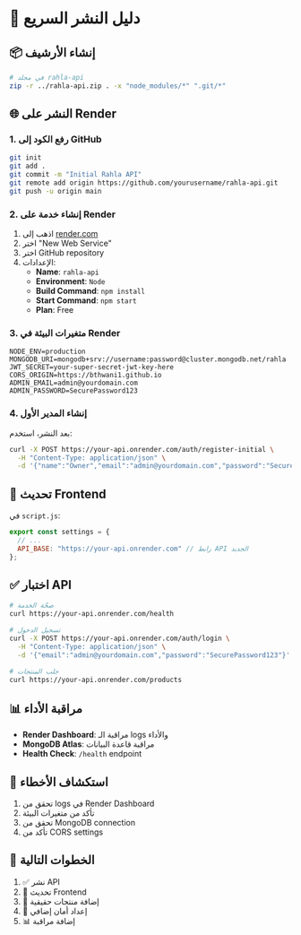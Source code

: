 # 🚀 دليل النشر السريع

## 📦 إنشاء الأرشيف
```bash
# في مجلد rahla-api
zip -r ../rahla-api.zip . -x "node_modules/*" ".git/*"
```

## 🌐 النشر على Render

### 1. رفع الكود إلى GitHub
```bash
git init
git add .
git commit -m "Initial Rahla API"
git remote add origin https://github.com/yourusername/rahla-api.git
git push -u origin main
```

### 2. إنشاء خدمة على Render
1. اذهب إلى [render.com](https://render.com)
2. اختر "New Web Service"
3. اختر GitHub repository
4. الإعدادات:
   - **Name**: `rahla-api`
   - **Environment**: `Node`
   - **Build Command**: `npm install`
   - **Start Command**: `npm start`
   - **Plan**: Free

### 3. متغيرات البيئة في Render
```env
NODE_ENV=production
MONGODB_URI=mongodb+srv://username:password@cluster.mongodb.net/rahla
JWT_SECRET=your-super-secret-jwt-key-here
CORS_ORIGIN=https://bthwani1.github.io
ADMIN_EMAIL=admin@yourdomain.com
ADMIN_PASSWORD=SecurePassword123
```

### 4. إنشاء المدير الأول
بعد النشر، استخدم:
```bash
curl -X POST https://your-api.onrender.com/auth/register-initial \
  -H "Content-Type: application/json" \
  -d '{"name":"Owner","email":"admin@yourdomain.com","password":"SecurePassword123"}'
```

## 🔗 تحديث Frontend
في `script.js`:
```javascript
export const settings = {
  // ...
  API_BASE: "https://your-api.onrender.com" // رابط API الجديد
};
```

## ✅ اختبار API
```bash
# صحّة الخدمة
curl https://your-api.onrender.com/health

# تسجيل الدخول
curl -X POST https://your-api.onrender.com/auth/login \
  -H "Content-Type: application/json" \
  -d '{"email":"admin@yourdomain.com","password":"SecurePassword123"}'

# جلب المنتجات
curl https://your-api.onrender.com/products
```

## 📊 مراقبة الأداء
- **Render Dashboard**: مراقبة الـ logs والأداء
- **MongoDB Atlas**: مراقبة قاعدة البيانات
- **Health Check**: `/health` endpoint

## 🔧 استكشاف الأخطاء
1. تحقق من logs في Render Dashboard
2. تأكد من متغيرات البيئة
3. تحقق من MongoDB connection
4. تأكد من CORS settings

## 🎯 الخطوات التالية
1. ✅ نشر API
2. 🔄 تحديث Frontend
3. 📝 إضافة منتجات حقيقية
4. 🔐 إعداد أمان إضافي
5. 📊 إضافة مراقبة
